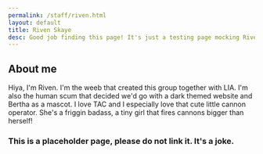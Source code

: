 ```yaml
---
permalink: /staff/riven.html
layout: default
title: Riven Skaye
desc: Good job finding this page! It's just a testing page mocking Riven in order to test some stuff.
---
```

## About me ##

Hiya, I'm Riven. I'm the weeb that created this group together with LIA.
I'm also the human scum that decided we'd go with a dark themed website and
Bertha as a mascot. I love TAC and I especially love that cute little cannon
operator. She's a friggin badass, a tiny girl that fires cannons bigger than herself!

### This is a placeholder page, please do not link it. It's a joke. ###
